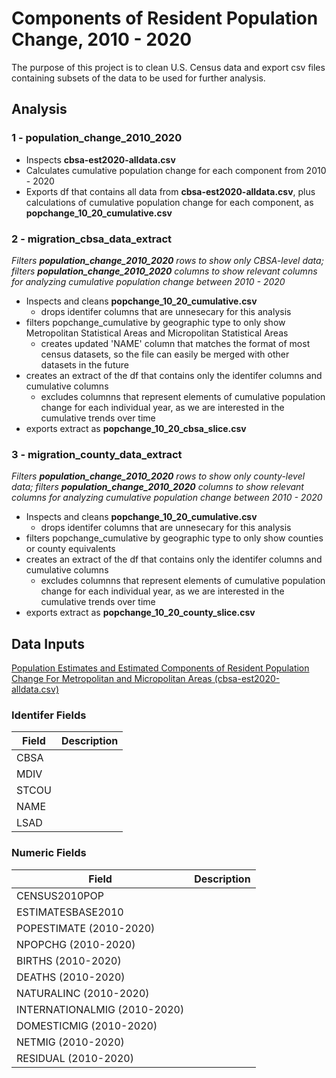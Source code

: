 # Components of Resident Population Change, 2010 - 2020
The purpose of this project is to clean U.S. Census data and export csv files containing subsets of the data to be used for further analysis.

## Analysis
### 1 - population_change_2010_2020
* Inspects **cbsa-est2020-alldata.csv**
* Calculates cumulative population change for each component from 2010 - 2020
* Exports df that contains all data from **cbsa-est2020-alldata.csv**, plus calculations of cumulative population change for each component, as **popchange_10_20_cumulative.csv**

### 2 - migration_cbsa_data_extract
*Filters **population_change_2010_2020** rows to show only CBSA-level data; filters **population_change_2010_2020** columns to show relevant columns for analyzing cumulative population change between 2010 - 2020*
* Inspects and cleans **popchange_10_20_cumulative.csv** 
  * drops identifer columns that are unnesecary for this analysis
* filters popchange_cumulative by geographic type to only show Metropolitan Statistical Areas and Micropolitan Statistical Areas
  * creates updated 'NAME' column that matches the format of most census datasets, so the file can easily be merged with other datasets in the future
* creates an extract of the df that contains only the identifer columns and cumulative columns
  * excludes columnns that represent elements of cumulative population change for each individual year, as we are interested in the cumulative trends over time
* exports extract as **popchange_10_20_cbsa_slice.csv**

### 3 - migration_county_data_extract
*Filters **population_change_2010_2020** rows to show only county-level data; filters **population_change_2010_2020** columns to show relevant columns for analyzing cumulative population change between 2010 - 2020*
* Inspects and cleans **popchange_10_20_cumulative.csv**
   * drops identifer columns that are unnesecary for this analysis
* filters popchange_cumulative by geographic type to only show counties or county equivalents
* creates an extract of the df that contains only the identifer columns and cumulative columns
   * excludes columnns that represent elements of cumulative population change for each individual year, as we are interested in the cumulative trends over time
* exports extract as **popchange_10_20_county_slice.csv**

## Data Inputs
[Population Estimates and Estimated Components of Resident Population Change For Metropolitan and Micropolitan Areas (cbsa-est2020-alldata.csv)](https://www.census.gov/programs-surveys/popest/technical-documentation/research/evaluation-estimates/2020-evaluation-estimates/2010s-totals-metro-and-micro-statistical-areas.html)

### Identifer Fields
Field | Description
------------ | -------------
CBSA | 
MDIV | 
STCOU |
NAME |
LSAD |

### Numeric Fields
Field | Description
------------ | -------------
CENSUS2010POP | 
ESTIMATESBASE2010|
POPESTIMATE (2010-2020)|
NPOPCHG (2010-2020)|
BIRTHS (2010-2020)|
DEATHS (2010-2020)|
NATURALINC (2010-2020)|
INTERNATIONALMIG (2010-2020)|
DOMESTICMIG (2010-2020)|
NETMIG (2010-2020)|
RESIDUAL (2010-2020)|
